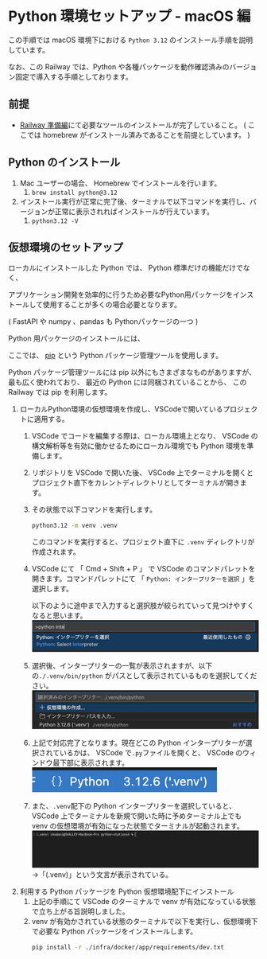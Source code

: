 # Python 環境セットアップ - macOS 編

この手順では macOS 環境下における `Python 3.12` のインストール手順を説明しています。

なお、この Railway では、Python や各種パッケージを動作確認済みのバージョン固定で導入する手順としております。

## 前提
- [Railway 準備編](https://techbowl.notion.site/Railway-ceba695d5014460e9733c2a46318cdec)にて必要なツールのインストールが完了していること。 ( ここでは homebrew がインストール済みであることを前提としています。 )

## Python のインストール
1. Mac ユーザーの場合、 Homebrew でインストールを行います。
    1. `brew install python@3.12`
2. インストール実行が正常に完了後、ターミナルで以下コマンドを実行し、バージョンが正常に表示されればインストールが行えています。
    1. `python3.12 -V`

## 仮想環境のセットアップ
ローカルにインストールした Python では、 Python 標準だけの機能だけでなく、

アプリケーション開発を効率的に行うため必要なPython用パッケージをインストールして使用することが多くの場合必要となります。

( FastAPI や numpy 、pandas も Pythonパッケージの一つ )

Python 用パッケージのインストールには、

ここでは、 [pip](https://packaging.python.org/ja/latest/key_projects/#pip) という Python パッケージ管理ツールを使用します。

Python パッケージ管理ツールには pip 以外にもさまざまなものがありますが、最も広く使われており、 最近の Python には同梱されていることから、 この Railway では pip を利用します。

1. ローカルPython環境の仮想環境を作成し、VSCodeで開いているプロジェクトに適用する。
    1. VSCode でコードを編集する際は、ローカル環境上となり、 VSCode の構文解析等を有効に働かせるためにローカル環境でも Python 環境を準備します。
    2. リポジトリを VSCode で開いた後、 VSCode 上でターミナルを開くとプロジェクト直下をカレントディレクトリとしてターミナルが開きます。
    3. その状態で以下コマンドを実行します。
        ```bash
        python3.12 -m venv .venv
        ```
        このコマンドを実行すると、プロジェクト直下に `.venv` ディレクトリが作成されます。
    4. VSCode にて 「 Cmd + Shift + P 」 で VSCode のコマンドパレットを開きます。コマンドパレットにて 「 `Python: インタープリターを選択` 」を選択します。

        以下のように途中まで入力すると選択肢が絞られていって見つけやすくなると思います。
        ![](../../images/vscode_select_python_interpreter.png)
    5. 選択後、インタープリターの一覧が表示されますが、以下の`./.venv/bin/python` がパスとして表示されているものを選択してください。
        ![](../../images/vscode_python_interpreter_list.png)
    6. 上記で対応完了となります。現在どこの Python インタープリターが選択されているかは、 VSCode で`.py`ファイルを開くと、 VSCode のウィンドウ最下部に表示されます。
        ![](../../images/vscode_current_python_interpreter.png)
    7. また、`.venv`配下の Python インタープリターを選択していると、 VSCode 上でターミナルを新規で開いた時に予めターミナル上でも venv の仮想環境が有効になった状態でターミナルが起動されます。
    ![](../../images/vscode_terminal_with_venv.png)
    →「(.venv)」という文言が表示されている。
2. 利用する Python パッケージを Python 仮想環境配下にインストール
    1. 上記の手順にて VSCode のターミナルで venv が有効になっている状態で立ち上がる旨説明しました。
    2. venv が有効かされている状態のターミナルで以下を実行し、仮想環境下で必要な Python パッケージをインストールします。
        ```bash
        pip install -r ./infra/docker/app/requirements/dev.txt
        ```